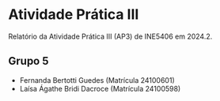 # Atividade Prática III

Relatório da Atividade Prática III (AP3) de INE5406 em 2024.2. 

## Grupo 5

- Fernanda Bertotti Guedes (Matrícula 24100601)
- Laísa Ágathe Bridi Dacroce (Matrícula 24100598)
